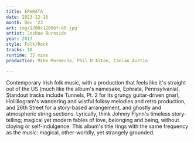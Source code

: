 ```yaml
---
title: EPHRATA
date: 2023-12-16
month: Dec '23
art: img/1200x1200bf-60.jpg
artist: Joshua Burnside
year: 2017
style: Folk/Rock
tracks: 10
runtime: 35 mins
production: Mike Mormecha, Phil D'Alton, Caolan Austin

---
```


Contemporary Irish folk music, with a production that feels like it's straight out of the US (much like the album's namesake, Ephrata, Pennsylvania). Standout tracks include Tunnels, Pt. 2 for its grungy guitar-driven gnarl, Holllllogram's wandering and wistful folksy melodies and retro production, and 26th Street for a story-based arrangement, and ghostly and atmospheric string sections. Lyrically, think Johnny Flynn's timeless story-telling; magical yet modern fables of love, belonging and being, without cloying or self-indulgence. This album's title rings with the same frequency as the music: magical, other-worldly, yet strangely grounded.
